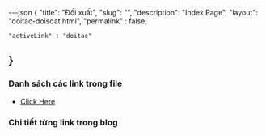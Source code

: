 ---json
{
    "title": "Đối xuất",
    "slug": "",
    "description": "Index Page",
    "layout": "doitac-doisoat.html",
    "permalink" : false,
    
    "activeLink" : "doitac"
}
---

### Danh sách các link trong file
- [Click Here](./blog-list.html)

### Chi tiết từng link trong blog